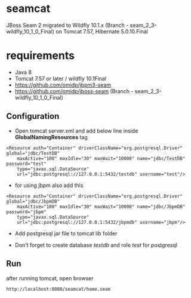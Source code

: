 # seamcat
JBoss Seam 2 migrated to Wildfly 10.1.x (Branch - seam_2_3-wildfly_10_1_0_Final)  on Tomcat 7.57, Hibernate 5.0.10.Final


# requirements

* Java 8
* Tomcat 7.57 or later / wildfly 10.1Final
* https://github.com/omidp/jbpm3-seam
* https://github.com/omidp/jboss-seam (Branch - seam_2_3-wildfly_10_1_0_Final)



## Configuration

* Open tomcat server.xml and add below line inside **GlobalNamingResources** tag

```
<Resource auth="Container" driverClassName="org.postgresql.Driver" global="jdbc/TestDB" 
	maxActive="100" maxIdle="30" maxWait="10000" name="jdbc/TestDB" password="test" 
	type="javax.sql.DataSource" 
	url="jdbc:postgresql://127.0.0.1:5432/testdb" username="test"/>
```

* for using jbpm also add this

```
<Resource auth="Container" driverClassName="org.postgresql.Driver" global="jdbc/JbpmDB" 
    maxActive="100" maxIdle="30" maxWait="10000" name="jdbc/JbpmDB" password="jbpm" 
    type="javax.sql.DataSource" 
    url="jdbc:postgresql://127.0.0.1:5432/jbpmdb" username="jbpm"/>
```

* Add postgresql jar file to tomcat lib folder

* Don't forget to create database _testdb_ and role _test_ for postgresql

## Run

after running tomcat, open browser 

```
http://localhost:8080/seamcat/home.seam
```
